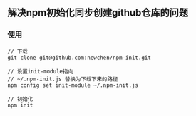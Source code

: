 ## 解决npm初始化同步创建github仓库的问题

### 使用

```
// 下载
git clone git@github.com:newchen/npm-init.git

// 设置init-module指向
// ~/.npm-init.js 替换为下载下来的路径
npm config set init-module ~/.npm-init.js 

// 初始化
npm init 
```